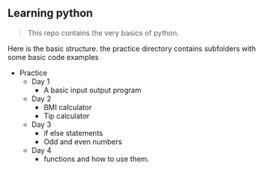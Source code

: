 ## Learning python
> This repo contains the very basics of python.

Here is the basic structure. the practice directory contains subfolders with some basic code examples

* Practice 
  - Day 1
     - A basic input output program
  - Day 2
    - BMI calculator
    - Tip calculator
  - Day 3
    - if else statements
    - Odd and even numbers
  - Day 4
    - functions and how to use them. 


